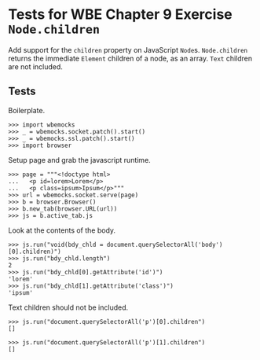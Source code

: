 Tests for WBE Chapter 9 Exercise `Node.children`
============================================

Add support for the `children` property on JavaScript `Node`s.
`Node.children` returns the immediate `Element` children of a node, as
an array. `Text` children are not included.

Tests
-----

Boilerplate.

    >>> import wbemocks
    >>> _ = wbemocks.socket.patch().start()
    >>> _ = wbemocks.ssl.patch().start()
    >>> import browser

Setup page and grab the javascript runtime.

    >>> page = """<!doctype html>
    ...   <p id=lorem>Lorem</p>
    ...   <p class=ipsum>Ipsum</p>"""
    >>> url = wbemocks.socket.serve(page)
    >>> b = browser.Browser()
    >>> b.new_tab(browser.URL(url))
    >>> js = b.active_tab.js

Look at the contents of the body.

    >>> js.run("void(bdy_chld = document.querySelectorAll('body')[0].children)")
    >>> js.run("bdy_chld.length")
    2
    >>> js.run("bdy_chld[0].getAttribute('id')")
    'lorem'
    >>> js.run("bdy_chld[1].getAttribute('class')")
    'ipsum'

Text children should not be included.

    >>> js.run("document.querySelectorAll('p')[0].children")
    []

    >>> js.run("document.querySelectorAll('p')[1].children")
    []
